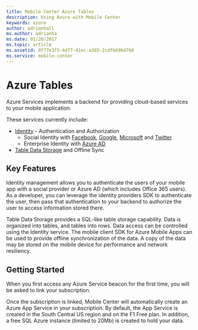 ```yaml
---
title: Mobile Center Azure Tables
description: Using Azure with Mobile Center
keywords: azure
author: adrianhall
ms.author: adrianha
ms.date: 01/20/2017
ms.topic: article
ms.assetid: 8f77e3f5-4df7-41ec-a385-2cdfb696d760
ms.service: mobile-center
---
```


# Azure Tables

Azure Services implements a backend for providing cloud-based services to your mobile application.

These services currently include:

* [Identity] - Authentication and Authorization
    * Social Identity with [Facebook], [Google], [Microsoft] and [Twitter]
    * Enterprise Identity with [Azure AD]
* [Table Data Storage] and Offline Sync

## Key Features

Identity management allows you to authenticate the users of your mobile app with a social provider or Azure AD (which includes Office 365 users).  As
a developer, you can leverage the identity providers SDK to authenticate the user, then pass that authentication to your backend to authorize the
user to access information stored there.

Table Data Storage provides a SQL-like table storage capability.  Data is organized into tables, and tables into rows.  Data access can be controlled
using the Identity service.   The mobile client SDK for Azure Mobile Apps can be used to provide offline synchronization of the data.  A copy of the
data may be stored on the mobile device for performance and network resiliency.

## Getting Started

When you first access any Azure Service beacon for the first time, you will be asked to link your subscription.

Once the subscription is linked, Mobile Center will automatically create an Azure App Service in your subscription.  By default, the App Service is
created in the South Central US region and on the F1 Free plan.  In addition, a free SQL Azure instance (limited to 20Mb) is created to hold your
data.

[Identity]: identity/index.md
[Facebook]: identity/facebook.md
[Google]: identity/google.md
[Microsoft]: identity/microsoft.md
[Twitter]: identity/twitter.md
[Azure AD]: identity/azuread.md
[Table Data Storage]: tables/index.md
